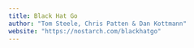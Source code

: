 ```yaml
---
title: Black Hat Go
author: "Tom Steele, Chris Patten & Dan Kottmann"
website: "https://nostarch.com/blackhatgo"
---
```

